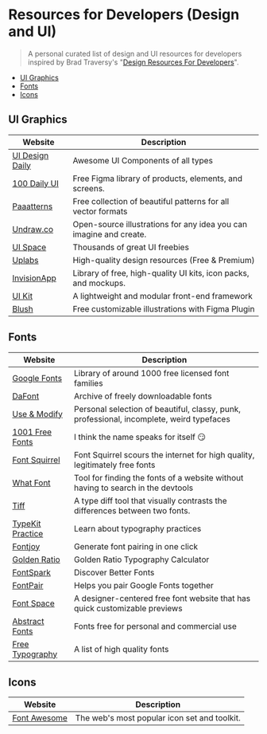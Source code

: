 # Resources for Developers (Design and UI)
> A personal curated list of design and UI resources for developers inspired by Brad Traversy's "[Design Resources For Developers](https://github.com/bradtraversy/design-resources-for-developers/blob/master/readme.md)".

- [UI Graphics](#ui-graphics)
- [Fonts](#fonts)
- [Icons](#icons)

## UI Graphics

| Website | Description |
| - | - |
| [UI Design Daily](https://uidesigndaily.com/) | Awesome UI Components of all types |
| [100 Daily UI](https://100dailyui.webflow.io/) | Free Figma library of products, elements, and screens. |
| [Paaatterns](https://products.ls.graphics/paaatterns/) | Free collection of beautiful patterns for all vector formats |
| [Undraw.co](https://undraw.co/) | Open-source illustrations for any idea you can imagine and create. |
| [UI Space](https://uispace.net/) | Thousands of great UI freebies |
| [Uplabs](https://www.uplabs.com/) | High-quality design resources (Free & Premium)                     |
| [InvisionApp](https://www.invisionapp.com/inside-design/design-resources/) | Library of free, high-quality UI kits, icon packs, and mockups. |
| [UI Kit](https://getuikit.com/) | A lightweight and modular front-end framework |
| [Blush](https://blush.design/) | Free customizable illustrations with Figma Plugin |

## Fonts

| Website | Description |
| - | - |
| [Google Fonts](https://fonts.google.com/)| Library of around 1000 free licensed font families |
| [DaFont](https://www.dafont.com/)| Archive of freely downloadable fonts |
| [Use & Modify](https://usemodify.com/)| Personal selection of beautiful, classy, punk, professional, incomplete, weird typefaces |
| [1001 Free Fonts](https://www.1001freefonts.com/)| I think the name speaks for itself :smirk: |
| [Font Squirrel](https://www.fontsquirrel.com/)| Font Squirrel scours the internet for high quality, legitimately free fonts |
| [What Font](http://www.chengyinliu.com/whatfont.html)| Tool for finding the fonts of a website without having to search in the devtools |
| [Tiff](https://tiff.herokuapp.com/)| A type diff tool that visually contrasts the differences between two fonts. |
| [TypeKit Practice](https://practice.typekit.com/)| Learn about typography practices |
| [Fontjoy](https://fontjoy.com/)| Generate font pairing in one click |
| [Golden Ratio](https://grtcalculator.com/)| Golden Ratio Typography Calculator |
| [FontSpark](https://fontspark.app/) | Discover Better Fonts |
| [FontPair](https://fontpair.co/) | Helps you pair Google Fonts together
| [Font Space](https://www.fontspace.com/)| A designer-centered free font website that has quick customizable previews  |
| [Abstract Fonts](http://www.abstractfonts.com/)| Fonts free for personal and commercial use |
| [Free Typography](https://freetypography.com/)| A list of high quality fonts |


## Icons

| Website | Description |
| - | - |
| [Font Awesome](https://fontawesome.com/)| The web's most popular icon set and toolkit. |
